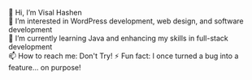 👋 Hi, I’m Visal Hashen  
👀 I’m interested in WordPress development, web design, and software development  
🌱 I’m currently learning Java and enhancing my skills in full-stack development  
📫 How to reach me: Don't Try!
⚡ Fun fact: I once turned a bug into a feature... on purpose!  

<!---
ashen7022/ashen7022 is a ✨ special ✨ repository because its `README.md` (this file) appears on your GitHub profile.
You can click the Preview link to take a look at your changes.
--->
